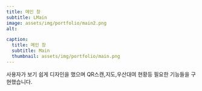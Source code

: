 ```yaml
---
title: 메인 창
subtitle: LMain
image: assets/img/portfolio/main2.png
alt: 

caption:
  title: 메인 창
  subtitle: Main
  thumbnail: assets/img/portfolio/main.png
---
```

사용자가 보기 쉽게 디자인을 했으며 QR스캔,지도,우산대여 현황등 필요한 기능들을 구현했습니다.

